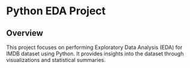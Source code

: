 # Python EDA Project

## Overview

This project focuses on performing Exploratory Data Analysis (EDA) for IMDB dataset using Python. It provides insights into the dataset through visualizations and statistical summaries.
